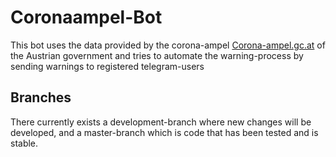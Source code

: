 # Coronaampel-Bot
This bot uses the data provided by the corona-ampel [Corona-ampel.gc.at](http://corona-ampel.gv.at/)  of the Austrian government and tries to automate the warning-process by sending warnings to registered telegram-users

## Branches
There currently exists a development-branch where new changes will be developed, and a master-branch which is code that has been tested and is stable.
